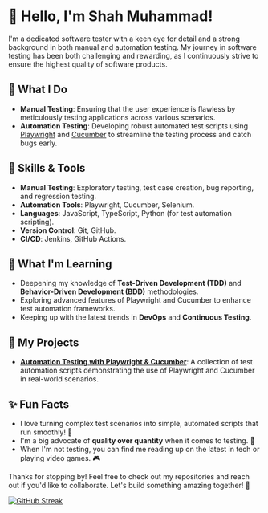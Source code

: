 # 👋 Hello, I'm Shah Muhammad!

I'm a dedicated software tester with a keen eye for detail and a strong background in both manual and automation testing. My journey in software testing has been both challenging and rewarding, as I continuously strive to ensure the highest quality of software products.

## 💼 What I Do

- **Manual Testing**: Ensuring that the user experience is flawless by meticulously testing applications across various scenarios.
- **Automation Testing**: Developing robust automated test scripts using [Playwright](https://playwright.dev/) and [Cucumber](https://cucumber.io/) to streamline the testing process and catch bugs early.

## 🔧 Skills & Tools

- **Manual Testing**: Exploratory testing, test case creation, bug reporting, and regression testing.
- **Automation Tools**: Playwright, Cucumber, Selenium.
- **Languages**: JavaScript, TypeScript, Python (for test automation scripting).
- **Version Control**: Git, GitHub.
- **CI/CD**: Jenkins, GitHub Actions.

## 🌱 What I'm Learning

- Deepening my knowledge of **Test-Driven Development (TDD)** and **Behavior-Driven Development (BDD)** methodologies.
- Exploring advanced features of Playwright and Cucumber to enhance test automation frameworks.
- Keeping up with the latest trends in **DevOps** and **Continuous Testing**.

## 🚀 My Projects

- **[Automation Testing with Playwright & Cucumber](https://github.com/SmNizamani/lambda-ecommerce)**: A collection of test automation scripts demonstrating the use of Playwright and Cucumber in real-world scenarios.

## ✨ Fun Facts

- I love turning complex test scenarios into simple, automated scripts that run smoothly! 🧩
- I'm a big advocate of **quality over quantity** when it comes to testing. 🚦
- When I'm not testing, you can find me reading up on the latest in tech or playing video games. 🎮

Thanks for stopping by! Feel free to check out my repositories and reach out if you'd like to collaborate. Let's build something amazing together! 🚀

[![GitHub Streak](https://streak-stats.demolab.com/?user=SmNizamani)](https://git.io/streak-stats)
